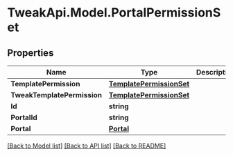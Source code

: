 # TweakApi.Model.PortalPermissionSet
## Properties

Name | Type | Description | Notes
------------ | ------------- | ------------- | -------------
**TemplatePermission** | [**TemplatePermissionSet**](TemplatePermissionSet.md) |  | [optional] 
**TweakTemplatePermission** | [**TemplatePermissionSet**](TemplatePermissionSet.md) |  | [optional] 
**Id** | **string** |  | [optional] 
**PortalId** | **string** |  | [optional] 
**Portal** | [**Portal**](Portal.md) |  | [optional] 

[[Back to Model list]](../README.md#documentation-for-models) [[Back to API list]](../README.md#documentation-for-api-endpoints) [[Back to README]](../README.md)

